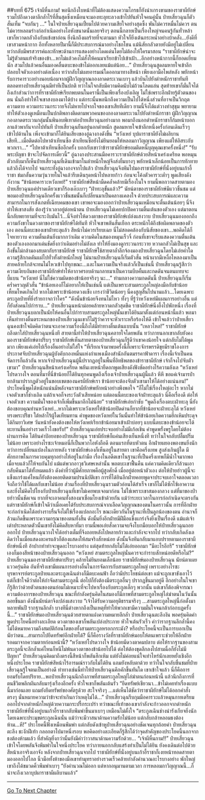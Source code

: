 ##บทที่ 675 เจ้าผีหื่นกาม!
พอนึกถึงใบหน้าที่ไม่ต้องแสดงความโกรธก็ยังน่าเกรงขามของราชาผียักษ์ รวมไปถึงดวงตาลึกล้ำไร้ที่สิ้นสุดซึ่งเหมือนจะมองทะลุทะลวงเข้าไปยันหัวใจคนคู่นั้น ป๋ายเสี่ยวฉุนก็ตัวสั่นเทิ้ม
“จบกันๆ ...” ในใจป๋ายเสี่ยวฉุนเปี่ยมไปด้วยความเสียใจอย่างสุดซึ้ง พันไม่ควรหมื่นไม่ควร ตนไม่ควรหลอมร่างก่อกำเนิดอย่างโอหังขนาดนั้นเลยจริงๆ ตอนนี้กลายเป็นเรื่องใหญ่จนคนรู้กันทั่วหล้า เขาก็หวาดกลัวถึงกับแข้งขาอ่อน
ยิ่งนึกถึงผลร้ายที่จะตามมา หัวใจก็ยิ่งเต้นกระหน่ำอย่างบ้าคลั่ง...ยังดีที่เขาสวมหน้ากาก อีกทั้งหลายปีมานี้ก็มีประสบการณ์มาอย่างโชกโชน แม้นิสัยกลัวตายยังมีอยู่ไม่เปลี่ยน ทว่ากลับมีพรสวรรค์และทักษะด้านการแสดงอย่างโดดเด่นโดยไม่ต้องให้ใครมาสอน
“ราชาผียักษ์น่าจะไม่รู้ตัวตนแท้จริงของข้า...หาไม่แล้วคงไม่สั่งให้คนมาเรียกข้าไปเข้าเฝ้า...อีกอย่างหน้ากากนี้ก็ยอดเยี่ยมนัก สวมไปแล้วคนอื่นมองคลื่นตบะของข้าไม่ออกเลยแม้แต่น้อย...” ป๋ายเสี่ยวฉุนสูดลมหายใจเข้าลึก ปลอบใจตัวเองอย่างต่อเนื่อง ทว่ากลับไม่เผยอารมณ์ใดออกมาทางสีหน้า เพียงเอามือไพล่หลัง พยักหน้ารับการคารวะอย่างนอบน้อมจากผู้ฝึกวิญญาณกองลาดตระเวนเบาๆ แล้วบินไปยังตำหนักราชาทันที
ตลอดทางป๋ายเสี่ยวฉุนมีท่าทีเป็นปกติ ทว่าในใจกลับมีความคิดนับไม่ถ้วนโลดแล่น สุดท้ายเขาก็มั่นใจได้ถึงเก้าส่วนว่าการที่ราชาผียักษ์เรียกพบตนในครานี้เป็นเพียงเรื่องบังเอิญ ไม่ใช่เพราะอีกฝ่ายรู้ตัวตนของตน
นั่นถึงทำให้ใจเขาสงบลงมาได้บ้าง แต่กระนั้นพอนึกถึงความเป็นไปได้หนึ่งส่วนที่อาจเป็นวิกฤตความตาย ความกระวนกระวายจึงไม่หายไปจากใจของเขาเสียทีเดียว ยามนี้จึงได้แต่วางท่าสุขุม พยายามทำให้ตัวเองดูเหมือนเป็นปกติพลางติดตามพวกคนของกองลาดตระเวนไปยังตำหนักราชา
ผู้ฝึกวิญญาณกองลาดตระเวนกลุ่มนั้นพินอบพิเทาต่อป๋ายเสี่ยวฉุนอย่างมาก พอมาถึงนอกตำหนักราชาก็ก้มหน้าบอกลาแล้วพากันจากไปทันที ป๋ายเสี่ยวฉุนยืนอยู่นอกตำหนัก สูดลมหายใจเข้าลึกหนึ่งครั้งก่อนเดินเร็วๆ เข้าไปด้านใน
เพิ่งจะเข้ามาก็ได้ยินเสียงของอู๋ฉางกงดังขึ้น
“หวังเหย่ บุปผาราชาผียังไม่ผลิบานเสียที...เมื่อติดต่อไปหาต้าเทียนซือ ต้าเทียนซือยังไม่ยินยอมให้หลอมกาวิญญาณ เพียงแต่ให้อิสระกับพวกเรา...”
“ไปหาต้าเทียนซืออีกครั้ง บอกกับเขาว่าข้าราชาผียักษ์ยอมติดหนี้บุญคุณเขาครั้งหนึ่ง!”
“รับพระบัญชา ข้าจะไปจัดการเดี๋ยวนี้” อู๋ฉางกงประสานมือคารวะราชาผียักษ์ด้วยสีหน้าเคร่งเครียด พอหมุนตัวกลับมาก็เห็นป๋ายเสี่ยวฉุนที่เดินเข้ามาในตำหนักใหญ่จึงส่งยิ้มบางๆ พยักหน้าเล็กน้อยเป็นการทักทายแล้วถึงได้จากไป
จนกระทั่งอู๋ฉางกงจากไปแล้ว ป๋ายเสี่ยวฉุนจึงหันไปมองราชาผียักษ์ที่นั่งอยู่บนเก้าอี้ราชา ข่มกลั้นความวุ่นวายในใจแล้วรีบเดินรุดหน้าไปหลายก้าว ก่อนจะโค้งตัวคารวะต่ำๆ พูดเสียงดังกังวาน
“ข้าน้อยคารวะหวังเหย่!” ราชาผียักษ์สีหน้ามืดคล้ำคล้ายมีเรื่องในใจ ยามนี้พอกวาดสายตามองป๋ายเสี่ยวฉุนแค่ปราดเดียวเขาก็ร้องเอ๊ะเบาๆ
“ฝ่าทะลุขั้นแล้ว?” นัยน์ตาของราชาผียักษ์มีแววชื่นชม แต่พอมองป๋ายเสี่ยวฉุนอีกครั้งแววชื่นชมนั้นก็เปลี่ยนมาเป็นคลางแคลงใจ ด้วยประสบการณ์และความสามารถในการสังเกตที่เฉียบคมของเขา เขาพอจะมองออกว่าป๋ายเสี่ยวฉุนเหมือนจะตื่นเต้นน้อยๆ นี่จึงทำให้เขาสงสัย ต้องรู้ว่าเวลาอยู่ต่อหน้าตน ป๋ายเสี่ยวฉุนไม่เคยปกปิดความตื่นเต้นของตัวเอง แต่มาตอนนี้กลับพยายามที่จะระงับมันไว้...นี่จึงทำให้ดวงตาของราชาผียักษ์เปล่งแสงวาบ
ป๋ายเสี่ยวฉุนมองออกถึงความกังขาในดวงตาของราชาผียักษ์ได้ทันที หัวใจเขาพลันสั่นเยือก ตระหนักได้ถึงข้อผิดพลาดของตัวเอง ตอนนี้ตบะของเขาฝ่าทะลุแล้ว สีหน้าไม่ควรเรียบเฉย นี่ไม่สอดคล้องกับนิสัยของเขา...พอคิดได้ก็ใจหายวาบ ความตื่นเต้นยิ่งมากกว่าเดิม ความคิดในสมองหมุนเร็วจี๋ ก่อนที่เขาจะรีบแสดงความตื่นเต้นของตัวเองออกมาเด่นชัดยิ่งกว่าเดิมอย่างไม่ลังเล ทำให้ยิ่งมองดูกระวนกระวาย หวาดกลัวไม่เป็นสุข และถึงขั้นไม่กล้ามองสบตากับราชาผียักษ์
ราชาผียักษ์ใช้สายตาล้ำลึกจ้องมองป๋ายเสี่ยวฉุนโดยไม่เอ่ยคำใด ความรู้สึกกดดันแผ่ไปทั่วทั้งตำหนักใหญ่ ไม่นานป๋ายเสี่ยวฉุนก็เริ่มตัวสั่น หน้าผากมีเหงื่อไหลลงมาเป็นสายคล้ายใกล้จะทนไม่ไหวเข้าไปทุกขณะ...และในความเป็นจริงแล้วก็เป็นเช่นนี้ ป๋ายเสี่ยวฉุนรู้สึกว่าความเงียบงันของราชาผียักษ์ทำให้อากาศรอบด้านกลายมาเป็นความบีบคั้นและกดดันจนตนแทบจะบี้แบน
“หวังเหย่ นี่ไม่ใช่ความผิดของข้าน้อยจริงๆ นะ...” ท่ามกลางความกดดันนี้ ป๋ายเสี่ยวฉุนก็เริ่มคร่ำครวญตัวสั่น
“ข้าน้อยเองก็ไม่อยากให้เป็นเช่นนี้ แต่เป็นเพราะสามตระกูลใหญ่ลงมือกับข้าน้อยเหี้ยมโหดเกินไป หากไม่เพราะข้าน้อยดวงแข็ง เกรงว่าชีวิตน้อยๆ นี่คงสูญสิ้นไปนานแล้ว...โดยเฉพาะตระกูลป๋ายที่ยิ่งร้ายกาจกว่าใคร”
“ดังนั้นข้าน้อยจึงทนไม่ไหว ทั้งๆ ที่รู้ว่าหวังเหย่มีแผนการอย่างอื่น แต่ก็ยังส่งคนไปกำราบ...” ป๋ายเสี่ยวฉุนหน้าม่อยคล้ายหวาดกลัวสุดขีด
ราชาผียักษ์นิ่งอึ้งไปพักหนึ่ง เรื่องที่ป๋ายเสี่ยวฉุนบอกเป็นนัยให้คนอื่นไปกำราบสามตระกูลใหญ่นั้นเขาได้ยินมาตั้งแต่ก่อนหน้านี้แล้ว พอมาเห็นท่าทางตื่นตระหนกของป๋ายเสี่ยวฉุนเขาก็ไม่รู้ว่าควรจะหัวเราะหรือร้องไห้ดี เข้าใจแล้วว่าป๋ายเสี่ยวฉุนคงเข้าใจผิดคิดว่าตนจะเอาความเรื่องนี้ถึงได้มีท่าทางตื่นเต้นแบบนั้น
“เหลวไหล!” ราชาผียักษ์ถลึงตาใส่ป๋ายเสี่ยวฉุนหนึ่งที
สายตานี้ทำให้ป๋ายเสี่ยวฉุนคลายใจโดยพลัน ทว่าภายนอกเขากลับยังคงมองราชาผียักษ์ตาปริบๆ
ราชาผียักษ์เห็นสายตาของป๋ายเสี่ยวฉุนก็รู้ดีว่าเขาคงน้อยใจ แต่กลับไม่ได้พูดมาก เพียงแค่เอ่ยไปเรื่องอื่นอย่างไม่ใส่ใจ
“ที่เรียกเจ้ามาพบครั้งนี้ก็เพราะจักรพรรดิขุยมีราชโองการประกาศจับป๋ายเสี่ยวฉุนผู้บังคับกองหมื่นแห่งกำแพงเมืองสำนักอันตมรรคาฟ้าดารา เรื่องนี้เจ้าเป็นคนจัดการก็แล้วกัน หากเจ้าป๋ายเสี่ยวฉุนผู้นี้ปรากฏอยู่ในพื้นที่อิทธิพลของข้าราชาผียักษ์ เจ้าก็จงไปจับตัวเขามา”
ป๋ายเสี่ยวฉุนสีหน้าเคร่งเครียด พลันเงยหน้ายืดอกพูดเสียงดังฟังชัดอย่างไร้ความลังเล
“หวังเหย่โปรดวางใจ ตอนที่มาที่นี่ข้าน้อยก็ได้ยินทุกคนพูดถึงเรื่องเจ้าป๋ายเสี่ยวฉุนผู้นี้แล้ว หึหึ ขอแค่เจ้ามารป๋ายกล้ามาปรากฏตัวอยู่ในขอบเขตของนครผียักษ์เรา ข้าน้อยจะต้องจับตัวเขามาให้ได้อย่างแน่นอน!” ประโยคนี้พูดได้หนักแน่นมีพลังจนราชาผียักษ์พยักหน้าอย่างพึงพอใจ
“ก็ไม่ใช่เรื่องใหญ่อะไร หากไม่เจอตัวเขาก็ช่างเถิด แต่ถ้าเจอก็จงระวังตัวเสียหน่อย แต่ตอนนี้ตบะของเจ้าฝ่าทะลุแล้ว นี่คือเรื่องดี ต่อให้เจอตัวเขา ความมั่นใจของเจ้าก็เพิ่มขึ้นมาอีกไม่น้อย” ราชาผียักษ์เอ่ยกำชับ
“พูดถึงเรื่องตบะฝ่าทะลุ นี่ยังต้องขอบคุณท่านหวังเหย่...หากไม่เพราะหวังเหย่ให้ข้าน้อยปิดด่านก็ยากที่ข้าน้อยจะฝ่าทะลุได้ หวังเหย่ทรงพระปรีชา ใต้หล้าไร้ผู้ใดเทียมทาน คำพูดของหวังเหย่ในวันนั้นทำให้ข้าน้อยเกิดความฮึกเหิมประดุจได้กินยาวิเศษ วันหน้ายังคงต้องขอให้หวังเหย่เรียกข้าน้อยมาเข้าเฝ้าบ่อยๆ แบบนี้ตบะของข้าน้อยจะได้ทะยานขึ้นอย่างรวดเร็วไงขอรับ!” ป๋ายเสี่ยวฉุนเอ่ยประจบอย่างไม่มีเก้อเขิน คำพูดพรั่งพรูโดยไม่ต้องผ่านการคิด
ได้ยินคำป้อยอของป๋ายเสี่ยวฉุน ราชาผียักษ์ก็แค่นเสียงเย็นหนึ่งที ทว่าในใจกลับปลื้มปริ่มไม่น้อย เพราะอย่างไรซะเจ้าหมอนี่ก็เป็นพวกโอหังถือดี ตอนแรกที่ตบหัวตน อีกฝ่ายผยองพองขนยิ่งนัก ทว่าการเปลี่ยนแปลงในภายหลัง ราชาผียักษ์เองก็เห็นอยู่ในสายตา เขาคือครึ่งเทพ สูงส่งเกินผู้ใด มีศักยภาพในการควบคุมทุกอย่างให้อยู่ในกำมือ เรื่องในอดีตเขาในฐานะที่เป็นครึ่งเทพก็มีน้ำใจมากพอ เมื่อจบแล้วก็ให้จบกันไป แม้แต่พวกอาวุธวิเศษเหล่านั้น พอตบะเขาฟื้นคืน แค่ความคิดเดียวก็ล้วนเอากลับคืนมาได้ทั้งหมดแล้ว
ดังคำที่ว่าผู้มีศักยภาพคือผู้สูงศักดิ์ เมื่ออยู่ต่อหน้าตัวเอง ต่อให้ป๋ายฮ่าวผู้นี้จะแข็งแกร่งแค่ไหนก็ยังต้องคอยติดตามปรนนิบัติเขา การที่ได้ยินอีกฝ่ายคอยพูดจาประจบเอาใจตลอดเวลาจึงถือว่าใช้ได้ผลกับเขาไม่น้อย
ส่วนเรื่องที่ป๋ายเสี่ยวฉุนรวมตัวอ่อนได้สำเร็จ เขาก็ไม่ได้ซักไซ้เอาความ และยิ่งไม่คิดไปโยงกับป๋ายเสี่ยวฉุนที่เขาไม่เคยพบเจอมาก่อน ไม่ใช่เพราะเขาสมองกลวง แต่ที่มาของป๋ายฮ่าวนั้นชัดเจน ยากที่จะเอาคนทั้งสองมาเชื่อมโยงเข้าด้วยกัน
แม้ว่าระยะเวลาในการก่อกำเนิดจะตรงกัน แต่ราชาผียักษ์ก็เข้าใจดีว่าเมื่อเคยได้รับประสบการณ์จากเลือดวิญญาณของตนในคราวนั้น การที่อีกฝ่ายจะก่อกำเนิดได้อย่างราบรื่นจึงไม่ใช่เรื่องแปลกอะไร ขณะเดียวกันในฐานะที่เป็นลูกน้องของตน อำนาจก็ล้วนเกิดขึ้นเพราะความกรุณาของตนทั้งสิ้น ดังนั้นยิ่งอีกฝ่ายมีฝีมือแข็งแกร่งจึงยิ่งเป็นเรื่องดี แม้แต่เจ้าเต่าประหลาดตัวนั้นเขายังไม่คิดสืบหาที่มา ยามนี้พอเอ่ยสั่งความจบจึงโบกมือบอกให้ป๋ายเสี่ยวฉุนถอยออกไป
ป๋ายเสี่ยวฉุนวางใจได้อย่างเต็มที่จึงถอยหลังไปหลายก้าวและกำลังจะจากไป ทว่ากลับเกิดลังเล คิดว่าในเมื่อแสดงละครแล้วก็ต้องแสดงให้สมจริงสักหน่อย ดังนั้นจึงหันกลับมาแอบปรายตามองราชาผียักษ์หนึ่งที อ้าปากทำท่าจะพูดอะไรบางอย่าง แต่สุดท้ายกลับไม่ได้เอ่ยออกมา
“มีอะไรอีกรึ” ราชาผียักษ์เองก็มองสีหน้าของป๋ายเสี่ยวฉุนออก
“หวังเหย่ สามตระกูลใหญ่นั่นควรจะกำราบสักหน่อยดีหรือไม่?” ป๋ายเสี่ยวฉุนมองราชาผียักษ์ตาปริบๆ คล้ายไม่ยินยอมเล็กน้อย
ราชาผียักษ์มองป๋ายเสี่ยวฉุน นัยน์ตาเผยแววครุ่นคิด อันที่จริงเขามีแผนการอย่างอื่นในการจัดการกับสามตระกูลใหญ่ เพราะอย่างไรซะบุรพาจารย์ตระกูลป๋ายและตระกูลเฉินต่างก็มีตบะคนฟ้า ถือว่ามีประโยชน์ต่อเขา แม้จะถูกเขาขังเอาไว้ แต่ก็เข้าใจดีว่าต่อให้กำจัดสามตระกูลนี้ ต่อไปก็ยังต้องมีตระกูลอื่นๆ ปรากฏขึ้นมาอยู่ดี อีกอย่างในใจเขาก็รู้สึกว่าด้วยตัวตนของตนย่อมไม่เหมาะที่จะไปหาเรื่องกับตระกูลเล็กๆ พวกนั้น
แต่เขาก็ต้องพิจารณาความต้องการของป๋ายเสี่ยวฉุน ขณะที่กำลังครุ่นคิดในสมองก็มีภาพที่สามตระกูลใหญ่ไล่ฆ่าตนในวันนั้นลอยขึ้นมา ดังนั้นนัยน์ตาจึงเปล่งแสงวาบ
“เจ้าได้รับความอยุติธรรมจริงๆ ...สามตระกูลใหญ่นี้ก่อตั้งมาหลายพันปี รากฐานลึกล้ำ บางทีนี่ต่างหากถึงเป็นเหตุที่ทำให้พวกเขามีความมั่นใจจนกล้าก่อกบฏครั้งนี้...” ราชาผียักษ์มองป๋ายเสี่ยวฉุนด้วยสายตาแฝงความหมายลึกล้ำ
ป๋ายเสี่ยวฉุนตะลึงงัน พอครุ่นคิดคำพูดประโยคนี้อย่างละเอียด ดวงตาของเขาก็พลันเปล่งประกาย หัวใจเต้นรัวเร็ว คำว่ารากฐานลึกล้ำนี้คงไม่ได้หมายความถึงสมบัติก้อนโตของทั้งสามตระกูลหรอกกระมัง?
หรือประโยคนี้จะเป็นการบอกเป็นนัยว่าตน...สามารถไปยึดทรัพย์อีกฝ่ายได้? นี่ก็คือรางวัลที่ราชาผียักษ์มอบให้ตนเพราะช่วยให้อีกฝ่ายรอดมาจากความตายก่อนหน้านี้?
“หวังเหย่โปรดวางใจ ข้าน้อยมีดวงตาคมปลาบ ต่อให้รากฐานของสามตระกูลนี้จะลึกล้ำแค่ไหนก็หนีไม่พ้นดวงตาของข้าน้อยไปได้ ต่อให้ต้องขุดลึกลงไปสามฉื่อก็ยังไม่มีปัญหา” ป๋ายเสี่ยวฉุนคิดมาถึงตรงนี้สีหน้าก็พลันฮึกเหิม แต่ยังไม่ค่อยแน่ใจเท่าไหร่นักเลยหยั่งเชิงอีกหนึ่งประโยค
ราชาผียักษ์สีหน้าไร้อารมณ์ราวกับไม่ได้ยิน แถมยังหลับตาด้วย ทว่าในใจกลับชื่นชมที่ป๋ายเสี่ยวฉุนรู้ใจตนเป็นอย่างดี
ท่าทางเช่นนี้ทำให้ป๋ายเสี่ยวฉุนคึกคักขึ้นทันใด เขาเข้าใจแล้ว นี่ก็คือการยอมรับโดยปริยาย...พอป๋ายเสี่ยวฉุนนึกถึงภาพที่สามตระกูลใหญ่ไล่ฆ่าตนก่อนหน้านี้ แล้วนึกถึงการที่ตนชีวิตพลิกผันกลับมารุ่งเรืองอีกครั้ง หัวใจเขาก็พลันเต้นรัว
“ยึดทรัพย์เชียวนา...ข้าไม่เคยทำเรื่องแบบนี้มาก่อนเลย แถมยังยึดทรัพย์ของศัตรูด้วย สะใจจริงๆ ...แต่เห็นได้ชัดว่าราชาผียักษ์ไม่ได้ออกคำสั่งตรงๆ นั่นหมายความว่าข้าจะทำเกินกว่าเหตุไม่ได้...” ป๋ายเสี่ยวฉุนรีบกุมมือคารวะแล้วหมุนกายเตรียมออกไปจากตำหนักใหญ่ด้วยความกระปรี้กระเปร่า
ทว่าขณะที่เท้าของเขากำลังจะก้าวออกจากตำหนัก ราชาผียักษ์ที่นั่งอยู่บนเก้าอี้ราชากลับพึมพำขึ้นมาเบาๆ เหมือนไม่ตั้งใจ
“ตระกูลเฉินช่างน่ารังเกียจยิ่งนัก โดยเฉพาะประมุขตระกูลเฉินนั่น แม้ว่าจะมีวาสนาด้านความรักไม่น้อย แต่กลับกล้าหลอมธงต้องห้าม...หึ!” ประโยคนี้ฟังเหมือนพึมพำ แต่กลับดังเข้าหูป๋ายเสี่ยวฉุนอย่างชัดเจนทุกถ้อยคำ
ป๋ายเสี่ยวฉุนตะลึง ชะงักฝีเท้า กลอกตาไปมาหนึ่งรอบ พอคิดอย่างละเอียดก็รู้สึกได้ว่าจุดสำคัญของประโยคนี้นอกจากธงต้องห้ามแล้ว ที่สำคัญยิ่งกว่านั้นยังมีคำว่าวาสนาด้านความรักด้วย...
“เจ้าผีหื่นกาม!!” ป๋ายเสี่ยวฉุนเข้าใจโดยพลันจึงพึมพำในใจหนึ่งประโยค ทว่าภายนอกกลับแสร้งทำเป็นไม่ได้ยิน ยังคงเดินต่อไปด้วยสีหน้าเอาจริงเอาจัง
หลังจากป๋ายเสี่ยวฉุนจากไป ราชาผียักษ์ที่นั่งอยู่บนเก้าอี้ราชาก็เงยหน้าทอดสายตามองออกไปไกล นิ้วมือทั้งห้าของมือเขาทำมุทราอย่างรวดเร็วคล้ายกำลังคำนวณอะไรบางอย่าง
พักใหญ่เขาถึงได้ขมวดคิ้วพึมพำเบาๆ
“ยังคำนวณไม่ออก แต่หากอนุมานตามเวลา การหลอมกาวิญญาณนี้...ก็น่าจะถึงเวลาบุปผาราชาผีผลิบานแล้ว”

------


[Go To Next Chapter]( ./113.md)